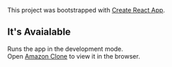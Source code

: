 This project was bootstrapped with [Create React App](https://github.com/facebook/create-react-app).

## It's Avaialable

Runs the app in the development mode.<br />
Open [Amazon Clone](https://clone-cc4e3.web.app/) to view it in the browser.

